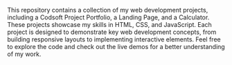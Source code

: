 This repository contains a collection of my web development projects, including a Codsoft Project Portfolio, a Landing Page, and a Calculator. These projects showcase my skills in HTML, CSS, and JavaScript. Each project is designed to demonstrate key web development concepts, from building responsive layouts to implementing interactive elements. Feel free to explore the code and check out the live demos for a better understanding of my work.
